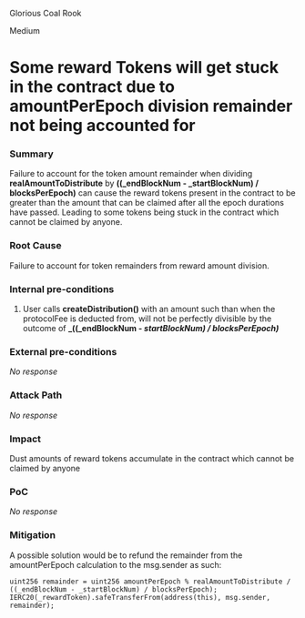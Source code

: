 Glorious Coal Rook

Medium

# Some reward Tokens will get stuck in the contract due to amountPerEpoch division remainder not being accounted for

### Summary

Failure to account for the token amount remainder when dividing **realAmountToDistribute** by **((_endBlockNum - _startBlockNum) / blocksPerEpoch)** can cause the reward tokens present in the contract to be greater than the amount that can be claimed after all the epoch durations have passed. Leading to some tokens being stuck in the contract which cannot be claimed by anyone.

### Root Cause

Failure to account for token remainders from reward amount division.

### Internal pre-conditions

1. User calls **createDistribution()** with an amount such than when the protocolFee is deducted from, will not be perfectly divisible by the outcome of **_((_endBlockNum - _startBlockNum) / blocksPerEpoch)_**

### External pre-conditions

_No response_

### Attack Path

_No response_

### Impact

Dust amounts of reward tokens accumulate in the contract which cannot be claimed by anyone

### PoC

_No response_

### Mitigation

A possible solution would be to refund the remainder from the amountPerEpoch calculation to the msg.sender as such:
```solidity
uint256 remainder = uint256 amountPerEpoch % realAmountToDistribute / ((_endBlockNum - _startBlockNum) / blocksPerEpoch);
IERC20(_rewardToken).safeTransferFrom(address(this), msg.sender, remainder);
```